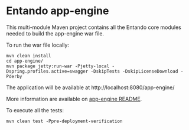# Entando app-engine

This multi-module Maven project contains all the Entando core modules needed to build the app-engine war file.

To run the war file locally:

```
mvn clean install
cd app-engine/
mvn package jetty:run-war -Pjetty-local -Dspring.profiles.active=swagger -DskipTests -DskipLicenseDownload -Pderby
```

The application will be available at http://localhost:8080/app-engine/

More information are available on [app-engine README](app-engine/README.md).

To execute all the tests:

```
mvn clean test -Ppre-deployment-verification
```

